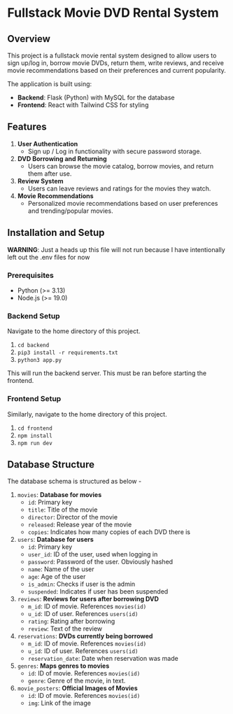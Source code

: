 # Fullstack Movie DVD Rental System

## Overview

This project is a fullstack movie rental system designed to allow users to sign up/log in, borrow movie DVDs, return them, write reviews, and receive movie recommendations based on their preferences and current popularity.

The application is built using:

- **Backend**: Flask (Python) with MySQL for the database
- **Frontend**: React with Tailwind CSS for styling

## Features

1. **User Authentication**
   - Sign up / Log in functionality with secure password storage.
2. **DVD Borrowing and Returning**
   - Users can browse the movie catalog, borrow movies, and return them after use.
3. **Review System**
   - Users can leave reviews and ratings for the movies they watch.
4. **Movie Recommendations**
   - Personalized movie recommendations based on user preferences and trending/popular movies.

## Installation and Setup

**WARNING**: Just a heads up this file will not run because I have intentionally left out the .env files for now

### Prerequisites

- Python (>= 3.13)
- Node.js (>= 19.0)

### Backend Setup

Navigate to the home directory of this project.

1. `cd backend`
2. `pip3 install -r requirements.txt`
3. `python3 app.py`

This will run the backend server. This must be ran before starting the frontend.

### Frontend Setup

Similarly, navigate to the home directory of this project.

1. `cd frontend`
2. `npm install`
3. `npm run dev`

## Database Structure

The database schema is structured as below - 

1. `movies`: **Database for movies**
    - `id`: Primary key
    - `title`: Title of the movie
    - `director`: Director of the movie
    - `released`: Release year of the movie
    - `copies`: Indicates how many copies of each DVD there is
2. `users`: **Database for users**
    - `id`: Primary key
    - `user_id`: ID of the user, used when logging in
    - `password`: Password of the user. Obviously hashed
    - `name`: Name of the user
    - `age`: Age of the user
    - `is_admin`: Checks if user is the admin
    - `suspended`: Indicates if user has been suspended
3. `reviews`: **Reviews for users after borrowing DVD**
    - `m_id`: ID of movie. References `movies(id)`
    - `u_id`: ID of user. References `users(id)`
    - `rating`: Rating after borrowing
    - `review`: Text of the review
4. `reservations`: **DVDs currently being borrowed**
    - `m_id`: ID of movie. References `movies(id)`
    - `u_id`: ID of user. References `users(id)`
    - `reservation_date`: Date when reservation was made
5. `genres`: **Maps genres to movies**
    - `id`: ID of movie. References `movies(id)`
    - `genre`: Genre of the movie, in text.
6. `movie_posters`: **Official Images of Movies**
    - `id`: ID of movie. References `movies(id)`
    - `img`: Link of the image
